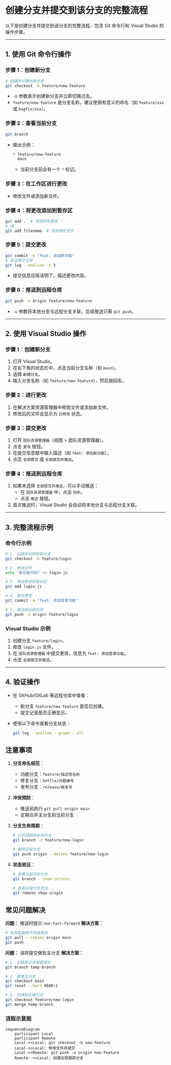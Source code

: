 # 创建分支并提交到该分支的完整流程

以下是创建分支并提交到该分支的完整流程，包含 Git 命令行和 Visual Studio 的操作步骤。

---

## 1. 使用 Git 命令行操作

### 步骤 1：创建新分支
```bash
# 创建并切换到新分支
git checkout -b feature/new-feature
```

- `-b` 参数表示创建新分支并立即切换过去。
- `feature/new-feature` 是分支名称，建议使用有意义的命名（如 `feature/xxx` 或 `bugfix/xxx`）。

### 步骤 2：查看当前分支

```bash
git branch
```

- 输出示例：

  ```bash
  * feature/new-feature
    main
  ```

  - 当前分支前会有一个 `*` 标记。

### 步骤 3：在工作区进行更改

- 修改文件或添加新文件。

### 步骤 4：将更改添加到暂存区

```bash
git add .  # 添加所有更改
# 或
git add filename  # 添加特定文件
```

### 步骤 5：提交更改

```bash
git commit -m "feat: 添加新功能"
# 验证提交记录
git log --oneline -n 3
```

- 提交信息应简洁明了，描述更改内容。

### 步骤 6：推送到远程仓库

```bash
git push -u origin feature/new-feature
```

- `-u` 参数将本地分支与远程分支关联，后续推送只需 `git push`。

------

## 2. 使用 Visual Studio 操作

### 步骤 1：创建新分支

1. 打开 Visual Studio。
2. 在右下角的状态栏中，点击当前分支名称（如 `main`）。
3. 选择 `新建分支`。
4. 输入分支名称（如 `feature/new-feature`），然后按回车。

### 步骤 2：进行更改

1. 在解决方案资源管理器中修改文件或添加新文件。
2. 修改后的文件会显示为 `已修改` 状态。

### 步骤 3：提交更改

1. 打开 `团队资源管理器`（视图 > 团队资源管理器）。
2. 点击 `更改` 按钮。
3. 在提交信息框中输入描述（如 `feat: 添加新功能`）。
4. 点击 `全部提交` 或 `全部提交并推送`。

### 步骤 4：推送到远程仓库

1. 如果未选择 `全部提交并推送`，可以手动推送：
   - 在 `团队资源管理器` 中，点击 `同步`。
   - 点击 `推送` 按钮。
2. 首次推送时，Visual Studio 会自动将本地分支与远程分支关联。

------

## 3. 完整流程示例

### 命令行示例

```bash
# 1. 创建并切换到新分支
git checkout -b feature/login

# 2. 修改文件
echo "新功能代码" >> login.js

# 3. 添加更改到暂存区
git add login.js

# 4. 提交更改
git commit -m "feat: 添加登录功能"

# 5. 推送到远程仓库
git push -u origin feature/login
```

### Visual Studio 示例

1. 创建分支 `feature/login`。
2. 修改 `login.js` 文件。
3. 在 `团队资源管理器` 中提交更改，信息为 `feat: 添加登录功能`。
4. 点击 `全部提交并推送`。

------

## 4. 验证操作

- 在 GitHub/GitLab 等远程仓库中查看：

  - 新分支 `feature/new-feature` 是否已创建。
  - 提交记录是否正确显示。

- 使用以下命令查看分支状态：

  ```bash
  git log --oneline --graph --all
  ```





## 注意事项

1. **分支命名规范**：

   - 功能分支：`feature/描述性名称`
   - 修复分支：`hotfix/问题编号`
   - 发布分支：`release/版本号`

2. **冲突预防**：

   - 推送前执行 `git pull origin main`
   - 定期合并主分支到当前分支

3. **分支生命周期**：

   ```bash
   # 合并后删除本地分支
   git branch -d feature/new-login
   
   # 删除远程分支
   git push origin --delete feature/new-login
   ```

4. **状态验证**：

   ```bash
   # 查看当前所在分支
   git branch --show-current
   
   # 查看远程分支状态
   git remote show origin
   ```

## 常见问题解决

**问题：** 推送时提示 `non-fast-forward`
**解决方案：**

```bash
# 先拉取最新代码再推送
git pull --rebase origin main
git push
```

**问题：** 误将提交做到主分支
**解决方案：**

```bash
# 1. 创建新分支保留提交
git branch temp-branch

# 2. 重置主分支
git checkout main
git reset --hard HEAD~1

# 3. 切换到正确分支
git checkout feature/new-login
git merge temp-branch
```

### 流程示意图

```mermaid
sequenceDiagram
    participant Local
    participant Remote
    Local->>Local: git checkout -b new-feature
    Local->>Local: 修改文件并提交
    Local->>Remote: git push -u origin new-feature
    Remote-->>Local: 创建远程跟踪分支
```

